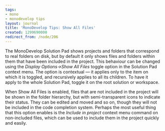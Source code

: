 ```yaml
---
tags:
- mono
- monodevelop tips
layout: journal
title: 'MonoDevelop Tips: Show All Files'
created: 1299690000
redirect_from: /node/206
---
```

The MonoDevelop Solution Pad shows projects and folders that correspond to real folders on disk, but by default it only shows files and folders within them that have been included in the project. This behaviour can be changed using the <em>Display Options->Show All Files</em> toggle option in the Solution Pad context menu.<!--break--> The option is contextual &mdash; it applies only to the item on which it is toggled, and recursively applies to all its children. To have it apply to the whole Solution Pad, toggle it on the root solution or workspace.

When Show All Files is enabled, files that are not included in the project will be shown in the folder hierarchy, but with semi-transparent icons to indicate their status. They can be edited and moved and so on, though they will not be included in the code completion system. Perhaps the most useful thing that this option enables is the <em>Include in project</em> context menu command on non-included files, which can be used to include them in the project quickly and easily. 

